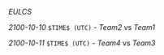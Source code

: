*EULCS*

*2100-10-10*
    `$TIME$ (UTC)` - *Team2* vs *Team1*

*2100-10-11*
    `$TIME$ (UTC)` - *Team4* vs *Team3*
